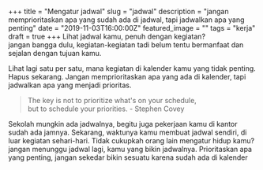 +++
title = "Mengatur jadwal"
slug = "jadwal"
description = "jangan memprioritaskan apa yang sudah ada di jadwal, tapi jadwalkan apa yang penting"
date = "2019-11-03T16:00:00Z"
featured_image = ""
tags = "kerja"
draft = true
+++ 
Lihat jadwal kamu, penuh dengan kegiatan?  
jangan bangga dulu, kegiatan-kegiatan tadi belum tentu bermanfaat dan sejalan dengan tujuan kamu.

Lihat lagi satu per satu, mana kegiatan di kalender kamu yang tidak penting. Hapus sekarang. Jangan memprioritaskan apa yang ada di kalender, tapi jadwalkan apa yang menjadi prioritas.

> The key is not to prioritize what's on your schedule,  
> but to schedule your priorities. - Stephen Covey

Sekolah mungkin ada jadwalnya, begitu juga pekerjaan kamu di kantor sudah ada jamnya. Sekarang, waktunya kamu membuat jadwal sendiri, di luar kegiatan sehari-hari. Tidak cukupkah orang lain mengatur hidup kamu? jangan menunggu jadwal lagi, kamu yang bikin jadwalnya. Prioritaskan apa yang penting, jangan sekedar bikin sesuatu karena sudah ada di kalender